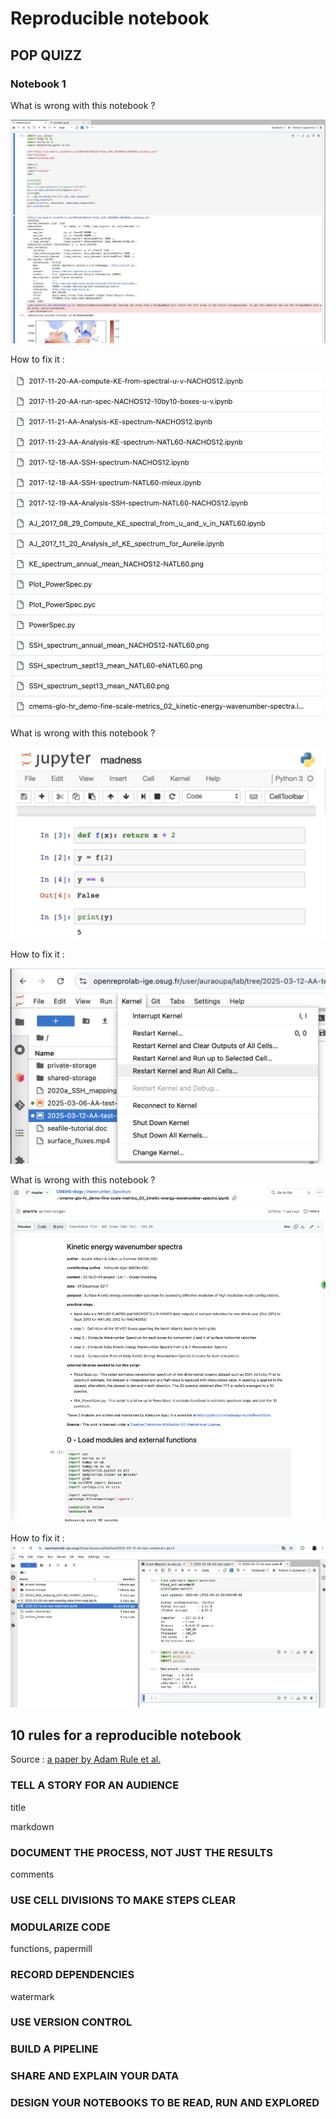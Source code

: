 # Reproducible notebook

## POP QUIZZ

### Notebook 1

What is wrong with this notebook ?

![](pics/notebook-error1.png)

How to fix it :

<img src="pics/notebook-solution1.png" alt="drawing" width="500"/>

What is wrong with this notebook ?

![](pics/notebook-error2.png)

How to fix it :

![](pics/notebook-solution2.png)

What is wrong with this notebook ?
![](pics/notebook-error3.png)

How to fix it :
![](pics/notebook-solution3.png)


## 10 rules for a reproducible notebook

Source : [a paper by Adam Rule et al.](https://journals.plos.org/ploscompbiol/article?id=10.1371/journal.pcbi.1007007#pcbi.1007007.ref015)

### TELL A STORY FOR AN AUDIENCE

title

markdown

### DOCUMENT THE PROCESS, NOT JUST THE RESULTS

comments

### USE CELL DIVISIONS TO MAKE STEPS CLEAR

### MODULARIZE CODE

functions, papermill

### RECORD DEPENDENCIES

watermark

### USE VERSION CONTROL

### BUILD A PIPELINE

### SHARE AND EXPLAIN YOUR DATA

### DESIGN YOUR NOTEBOOKS TO BE READ, RUN AND EXPLORED


